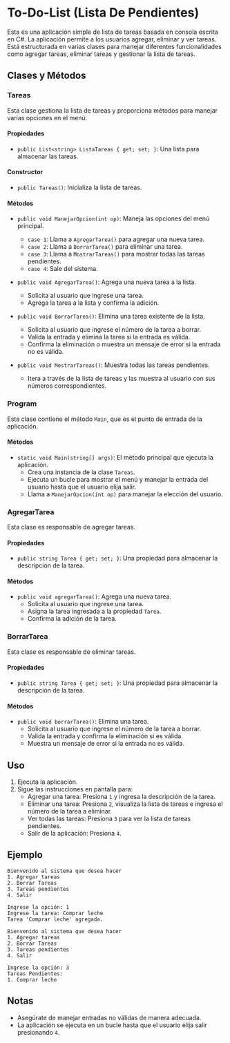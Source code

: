 # To-Do-List (Lista De Pendientes)

Esta es una aplicación simple de lista de tareas basada en consola escrita en C#. La aplicación permite a los usuarios agregar, eliminar y ver tareas. Está estructurada en varias clases para manejar diferentes funcionalidades como agregar tareas, eliminar tareas y gestionar la lista de tareas.

## Clases y Métodos

### Tareas

Esta clase gestiona la lista de tareas y proporciona métodos para manejar varias opciones en el menú.

#### Propiedades

- `public List<string> ListaTareas { get; set; }`: Una lista para almacenar las tareas.

#### Constructor

- `public Tareas()`: Inicializa la lista de tareas.

#### Métodos

- `public void ManejarOpcion(int op)`: Maneja las opciones del menú principal.
  - `case 1`: Llama a `AgregarTarea()` para agregar una nueva tarea.
  - `case 2`: Llama a `BorrarTarea()` para eliminar una tarea.
  - `case 3`: Llama a `MostrarTareas()` para mostrar todas las tareas pendientes.
  - `case 4`: Sale del sistema.

- `public void AgregarTarea()`: Agrega una nueva tarea a la lista.
  - Solicita al usuario que ingrese una tarea.
  - Agrega la tarea a la lista y confirma la adición.

- `public void BorrarTarea()`: Elimina una tarea existente de la lista.
  - Solicita al usuario que ingrese el número de la tarea a borrar.
  - Valida la entrada y elimina la tarea si la entrada es válida.
  - Confirma la eliminación o muestra un mensaje de error si la entrada no es válida.

- `public void MostrarTareas()`: Muestra todas las tareas pendientes.
  - Itera a través de la lista de tareas y las muestra al usuario con sus números correspondientes.

### Program

Esta clase contiene el método `Main`, que es el punto de entrada de la aplicación.

#### Métodos

- `static void Main(string[] args)`: El método principal que ejecuta la aplicación.
  - Crea una instancia de la clase `Tareas`.
  - Ejecuta un bucle para mostrar el menú y manejar la entrada del usuario hasta que el usuario elija salir.
  - Llama a `ManejarOpcion(int op)` para manejar la elección del usuario.

### AgregarTarea

Esta clase es responsable de agregar tareas.

#### Propiedades

- `public string Tarea { get; set; }`: Una propiedad para almacenar la descripción de la tarea.

#### Métodos

- `public void agregarTarea()`: Agrega una nueva tarea.
  - Solicita al usuario que ingrese una tarea.
  - Asigna la tarea ingresada a la propiedad `Tarea`.
  - Confirma la adición de la tarea.

### BorrarTarea

Esta clase es responsable de eliminar tareas.

#### Propiedades

- `public string Tarea { get; set; }`: Una propiedad para almacenar la descripción de la tarea.

#### Métodos

- `public void borrarTarea()`: Elimina una tarea.
  - Solicita al usuario que ingrese el número de la tarea a borrar.
  - Valida la entrada y confirma la eliminación si es válida.
  - Muestra un mensaje de error si la entrada no es válida.

## Uso

1. Ejecuta la aplicación.
2. Sigue las instrucciones en pantalla para:
   - Agregar una tarea: Presiona `1` y ingresa la descripción de la tarea.
   - Eliminar una tarea: Presiona `2`, visualiza la lista de tareas e ingresa el número de la tarea a eliminar.
   - Ver todas las tareas: Presiona `3` para ver la lista de tareas pendientes.
   - Salir de la aplicación: Presiona `4`.

## Ejemplo

```
Bienvenido al sistema que desea hacer
1. Agregar tareas
2. Borrar Tareas
3. Tareas pendientes
4. Salir

Ingrese la opción: 1
Ingrese la tarea: Comprar leche
Tarea 'Comprar leche' agregada.

Bienvenido al sistema que desea hacer
1. Agregar tareas
2. Borrar Tareas
3. Tareas pendientes
4. Salir

Ingrese la opción: 3
Tareas Pendientes:
1. Comprar leche
```

## Notas

- Asegúrate de manejar entradas no válidas de manera adecuada.
- La aplicación se ejecuta en un bucle hasta que el usuario elija salir presionando `4`.

